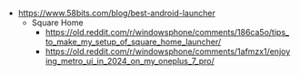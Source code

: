 - https://www.58bits.com/blog/best-android-launcher
	- Square Home
		- https://old.reddit.com/r/windowsphone/comments/186ca5o/tips_to_make_my_setup_of_square_home_launcher/
		- https://old.reddit.com/r/windowsphone/comments/1afmzx1/enjoying_metro_ui_in_2024_on_my_oneplus_7_pro/
